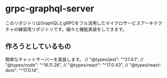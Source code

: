 # grpc-graphql-server

このリポジトリはGraphQLとgRPCをフル活用したマイクロサービスアーキテクチャの練習用リポジトリです。細々と機能実装をしてきます。

## 作ろうとしているもの

簡単なチャットサーバーを実装します。
    // "@types/jest": "^27.4.1",
    // "@types/node": "^16.11.26",
    // "@types/react": "^17.0.43",
    // "@types/react-dom": "^17.0.14",